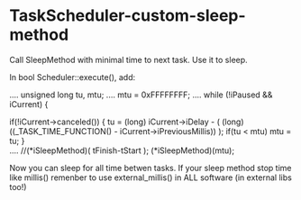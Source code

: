 # TaskScheduler-custom-sleep-method
Call SleepMethod with minimal time to next task. Use it to sleep.

In bool Scheduler::execute(), add:

....
unsigned long tu, mtu;
....
mtu = 0xFFFFFFFF;
....
while (!iPaused && iCurrent) {

if(!iCurrent->canceled())
{
  tu = (long) iCurrent->iDelay - ( (long) ((_TASK_TIME_FUNCTION() - iCurrent->iPreviousMillis)) );
  if(tu < mtu) mtu = tu;
}    
....
//(*iSleepMethod)( tFinish-tStart );
(*iSleepMethod)(mtu);

Now you can sleep for all time betwen tasks.
If your sleep method stop time like millis() remenber to use external_millis() in ALL software (in external libs too!)
